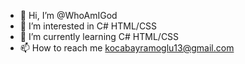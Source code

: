 - 👋 Hi, I’m @WhoAmIGod
- 👀 I’m interested in C# HTML/CSS 
- 🌱 I’m currently learning C# HTML/CSS 
- 📫 How to reach me kocabayramoglu13@gmail.com
<!---
WhoAmIGod/WhoAmIGod is a ✨ special ✨ repository because its `README.md` (this file) appears on your GitHub profile.
You can click the Preview link to take a look at your changes.
--->
